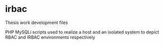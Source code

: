 # irbac
Thesis work development files

PHP MySQLi scripts used to realize a host and an isolated system to depict RBAC and IRBAC environments respectively
